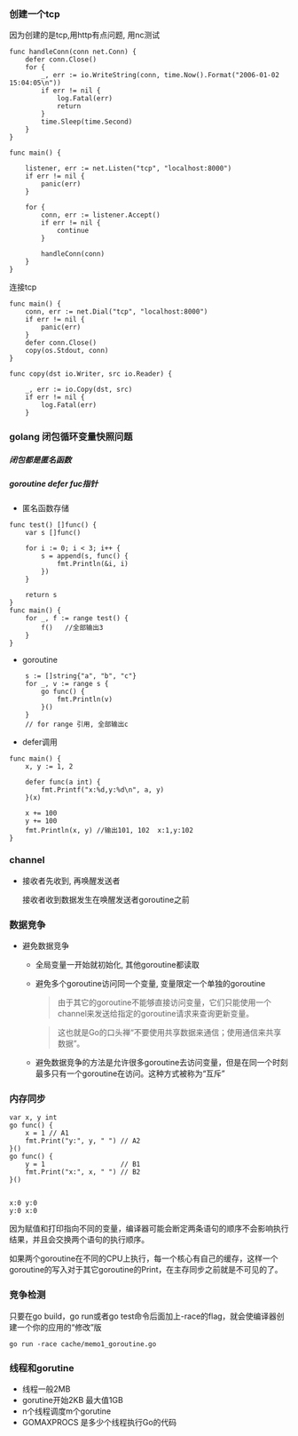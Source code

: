 ### 创建一个tcp

因为创建的是tcp,用http有点问题, 用nc测试

```
func handleConn(conn net.Conn) {
	defer conn.Close()
	for {
		_, err := io.WriteString(conn, time.Now().Format("2006-01-02 15:04:05\n"))
		if err != nil {
			log.Fatal(err)
			return
		}
		time.Sleep(time.Second)
	}
}

func main() {

	listener, err := net.Listen("tcp", "localhost:8000")
	if err != nil {
		panic(err)
	}

	for {
		conn, err := listener.Accept()
		if err != nil {
			continue
		}

		handleConn(conn)
	}
}
```



连接tcp

```
func main() {
	conn, err := net.Dial("tcp", "localhost:8000")
	if err != nil {
		panic(err)
	}
	defer conn.Close()
	copy(os.Stdout, conn)
}

func copy(dst io.Writer, src io.Reader) {

	_, err := io.Copy(dst, src)
	if err != nil {
		log.Fatal(err)
	}
```

### golang 闭包循环变量快照问题

##### 闭包都是匿名函数
##### goroutine defer fuc指针


+ 匿名函数存储

```
func test() []func() {
    var s []func()

    for i := 0; i < 3; i++ {
        s = append(s, func() {
            fmt.Println(&i, i)
        })
    }

    return s
}
func main() {
    for _, f := range test() {
        f()   //全部输出3
    }
}
```

+ goroutine

```
	s := []string{"a", "b", "c"}
	for _, v := range s {
		go func() {
			fmt.Println(v)
		}()
	}
	// for range 引用, 全部输出c
```

+ defer调用

```
func main() {
    x, y := 1, 2

    defer func(a int) { 
        fmt.Printf("x:%d,y:%d\n", a, y)
    }(x)

    x += 100
    y += 100
    fmt.Println(x, y) //输出101, 102  x:1,y:102
}
```



### channel


+ 接收者先收到, 再唤醒发送者

	接收者收到数据发生在唤醒发送者goroutine之前



### 数据竞争

+ 避免数据竞争
	+ 全局变量一开始就初始化, 其他goroutine都读取
	+ 避免多个goroutine访问同一个变量, 变量限定一个单独的goroutine

		> 由于其它的goroutine不能够直接访问变量，它们只能使用一个channel来发送给指定的goroutine请求来查询更新变量。
		
		> 这也就是Go的口头禅“不要使用共享数据来通信；使用通信来共享数据”。
	+ 避免数据竞争的方法是允许很多goroutine去访问变量，但是在同一个时刻最多只有一个goroutine在访问。这种方式被称为“互斥”

	
	
	
### 内存同步	
	
```
var x, y int
go func() {
    x = 1 // A1
    fmt.Print("y:", y, " ") // A2
}()
go func() {
    y = 1                   // B1
    fmt.Print("x:", x, " ") // B2
}()


x:0 y:0
y:0 x:0
```

因为赋值和打印指向不同的变量，编译器可能会断定两条语句的顺序不会影响执行结果，并且会交换两个语句的执行顺序。

如果两个goroutine在不同的CPU上执行，每一个核心有自己的缓存，这样一个goroutine的写入对于其它goroutine的Print，在主存同步之前就是不可见的了。


### 竞争检测

只要在go build，go run或者go test命令后面加上-race的flag，就会使编译器创建一个你的应用的“修改”版

```
go run -race cache/memo1_goroutine.go
```

### 线程和gorutine


+ 线程一般2MB
+ gorutine开始2KB 最大值1GB
+ n个线程调度m个gorutine
+ GOMAXPROCS 是多少个线程执行Go的代码